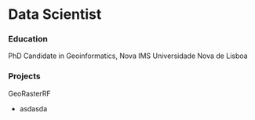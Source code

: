 # Data Scientist

### Education
PhD Candidate in Geoinformatics, Nova IMS Universidade Nova de Lisboa

### Projects

GeoRasterRF
- asdasda
